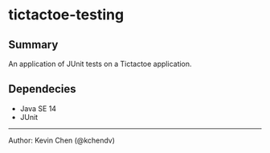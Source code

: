 # tictactoe-testing
## Summary
An application of JUnit tests on a Tictactoe application.

## Dependecies
* Java SE 14
* JUnit
---
Author: Kevin Chen (@kchendv)
